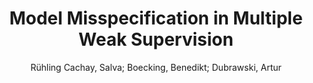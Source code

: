 ---
paperId: 10
author: Rühling Cachay, Salva; Boecking, Benedikt; Dubrawski, Artur
publicationauthor: Rühling Cachay, S.
title: Model Misspecification in Multiple Weak Supervision
pdf: Rühling-Cachay_LONG_10.pdf
poster: Rühling-Cachay_LONG_10.png
alt: --
type: Oral
topic: Machine Learning
link: https://research.latinxinai.org/papers/neurips/2020/pdf/R%C3%BChling-Cachay_LONG_10.pdf
conference: neurips
year: 2020
tags: neurips-2020
---